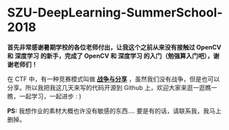 # SZU-DeepLearning-SummerSchool-2018

**首先非常感谢暑期学校的各位老师付出，让我这个之前从来没有接触过 OpenCV 和 深度学习 的新手，完成了 OpenCV 和 深度学习 的入门（勉强算入门吧），谢谢老师们！**

在 CTF 中，有一种竞赛模式叫做 **[战争与分享](https://ctf-wiki.github.io/ctf-wiki/introduction/mode/#-belluminar)** ，虽然我们没有战争，但是也可以分享。所以我把我这几天来写的代码开源到 Github 上，欢迎大家来逛一逛瞧一瞧，一起学习，一起进步 : )

**PS:** 我想作业的素材大概也许没有敏感的东西.... 要是有的话，请联系我，我马上删掉。

